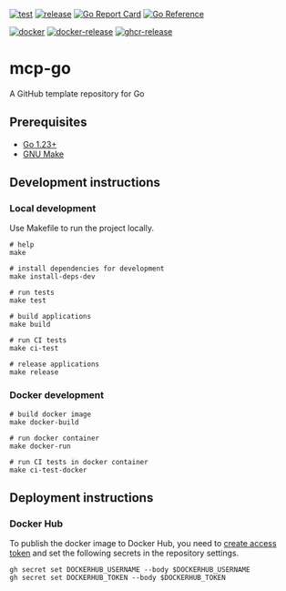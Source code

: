 [![test](https://github.com/ks6088ts-labs/mcp-go/actions/workflows/test.yaml/badge.svg?branch=main)](https://github.com/ks6088ts-labs/mcp-go/actions/workflows/test.yaml?query=branch%3Amain)
[![release](https://github.com/ks6088ts-labs/mcp-go/actions/workflows/release.yaml/badge.svg)](https://github.com/ks6088ts-labs/mcp-go/actions/workflows/release.yaml)
[![Go Report Card](https://goreportcard.com/badge/github.com/ks6088ts-labs/mcp-go)](https://goreportcard.com/report/github.com/ks6088ts-labs/mcp-go)
[![Go Reference](https://pkg.go.dev/badge/github.com/ks6088ts-labs/mcp-go.svg)](https://pkg.go.dev/github.com/ks6088ts-labs/mcp-go)

[![docker](https://github.com/ks6088ts-labs/mcp-go/actions/workflows/docker.yaml/badge.svg?branch=main)](https://github.com/ks6088ts-labs/mcp-go/actions/workflows/docker.yaml?query=branch%3Amain)
[![docker-release](https://github.com/ks6088ts-labs/mcp-go/actions/workflows/docker-release.yaml/badge.svg)](https://github.com/ks6088ts-labs/mcp-go/actions/workflows/docker-release.yaml)
[![ghcr-release](https://github.com/ks6088ts-labs/mcp-go/actions/workflows/ghcr-release.yaml/badge.svg)](https://github.com/ks6088ts-labs/mcp-go/actions/workflows/ghcr-release.yaml)

# mcp-go

A GitHub template repository for Go

## Prerequisites

- [Go 1.23+](https://go.dev/doc/install)
- [GNU Make](https://www.gnu.org/software/make/)

## Development instructions

### Local development

Use Makefile to run the project locally.

```shell
# help
make

# install dependencies for development
make install-deps-dev

# run tests
make test

# build applications
make build

# run CI tests
make ci-test

# release applications
make release
```

### Docker development

```shell
# build docker image
make docker-build

# run docker container
make docker-run

# run CI tests in docker container
make ci-test-docker
```

## Deployment instructions

### Docker Hub

To publish the docker image to Docker Hub, you need to [create access token](https://app.docker.com/settings/personal-access-tokens/create) and set the following secrets in the repository settings.

```shell
gh secret set DOCKERHUB_USERNAME --body $DOCKERHUB_USERNAME
gh secret set DOCKERHUB_TOKEN --body $DOCKERHUB_TOKEN
```
